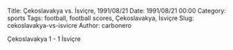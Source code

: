 Title: Çekoslavakya vs. İsviçre, 1991/08/21
Date: 1991/08/21 00:00
Category: sports
Tags: football, football scores, Çekoslavakya, İsviçre
Slug: cekoslavakya-vs-isvicre
Author: carbonero


Çekoslavakya 1 - 1 İsviçre
